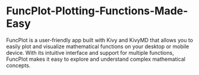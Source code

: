 # FuncPlot-Plotting-Functions-Made-Easy
FuncPlot is a user-friendly app built with Kivy and KivyMD that allows you to easily plot and visualize mathematical functions on your desktop or mobile device. With its intuitive interface and support for multiple functions, FuncPlot makes it easy to explore and understand complex mathematical concepts.
